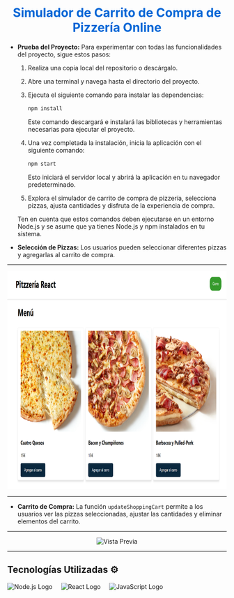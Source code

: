 <h1 align="center" style="color: #0366d6;">
   Simulador de Carrito de Compra de Pizzería Online
</h1>

- **Prueba del Proyecto:** Para experimentar con todas las funcionalidades del proyecto, sigue estos pasos:

  1. Realiza una copia local del repositorio o descárgalo.
  2. Abre una terminal y navega hasta el directorio del proyecto.
  3. Ejecuta el siguiente comando para instalar las dependencias:

     ```bash
     npm install
     ```

     Este comando descargará e instalará las bibliotecas y herramientas necesarias para ejecutar el proyecto.

  4. Una vez completada la instalación, inicia la aplicación con el siguiente comando:

     ```bash
     npm start
     ```

     Esto iniciará el servidor local y abrirá la aplicación en tu navegador predeterminado.

  5. Explora el simulador de carrito de compra de pizzería, selecciona pizzas, ajusta cantidades y disfruta de la experiencia de compra.

  Ten en cuenta que estos comandos deben ejecutarse en un entorno Node.js y se asume que ya tienes Node.js y npm instalados en tu sistema.

- **Selección de Pizzas:** Los usuarios pueden seleccionar diferentes pizzas y agregarlas al carrito de compra.

---

<div align="center">
  <img src="capturas/pag_inicial.png" alt="Vista Previa" width="1000px" height="500px"/>
</div>

---

- **Carrito de Compra:** La función `updateShoppingCart` permite a los usuarios ver las pizzas seleccionadas, ajustar las cantidades y eliminar elementos del carrito.

---

<div align="center">
  <img src="capturas/vista_carrito.png.png" alt="Vista Previa" width="1000px" height="500px"/>
</div>

---

## Tecnologías Utilizadas ⚙️

<div align="left">
  <img src="https://cdn.jsdelivr.net/gh/devicons/devicon/icons/nodejs/nodejs-original.svg" height="40" alt="Node.js Logo" />
  <img width="12" />
  <img src="https://cdn.jsdelivr.net/gh/devicons/devicon/icons/react/react-original.svg" height="40" alt="React Logo" />
  <img width="12" />
  <img src="https://cdn.jsdelivr.net/gh/devicons/devicon/icons/javascript/javascript-original.svg" height="40" alt="JavaScript Logo" />
  <img width="12" />
</div>
